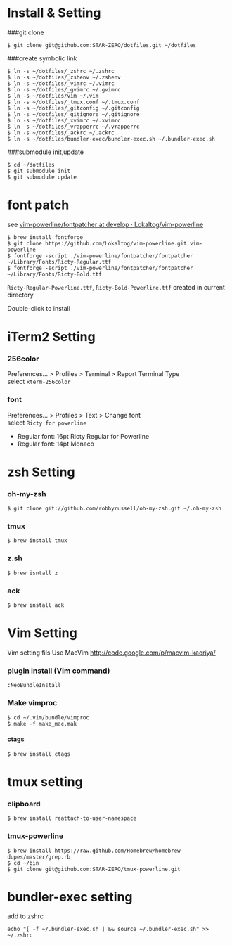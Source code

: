 # Install & Setting
###git clone

```
$ git clone git@github.com:STAR-ZERO/dotfiles.git ~/dotfiles
```

###create symbolic link

```
$ ln -s ~/dotfiles/_zshrc ~/.zshrc
$ ln -s ~/dotfiles/_zshenv ~/.zshenv
$ ln -s ~/dotfiles/_vimrc ~/.vimrc
$ ln -s ~/dotfiles/_gvimrc ~/.gvimrc
$ ln -s ~/dotfiles/vim ~/.vim
$ ln -s ~/dotfiles/_tmux.conf ~/.tmux.conf
$ ln -s ~/dotfiles/_gitconfig ~/.gitconfig
$ ln -s ~/dotfiles/_gitignore ~/.gitignore
$ ln -s ~/dotfiles/_xvimrc ~/.xvimrc
$ ln -s ~/dotfiles/_vrapperrc ~/.vrapperrc
$ ln -s ~/dotfiles/_ackrc ~/.ackrc
$ ln -s ~/dotfiles/bundler-exec/bundler-exec.sh ~/.bundler-exec.sh
```

###submodule init,update

```
$ cd ~/dotfiles
$ git submodule init
$ git submodule update
```

# font patch
see [vim-powerline/fontpatcher at develop · Lokaltog/vim-powerline](https://github.com/Lokaltog/vim-powerline/tree/develop/fontpatcher)

```
$ brew install fontforge
$ git clone https://github.com/Lokaltog/vim-powerline.git vim-powerline
$ fontforge -script ./vim-powerline/fontpatcher/fontpatcher ~/Library/Fonts/Ricty-Regular.ttf
$ fontforge -script ./vim-powerline/fontpatcher/fontpatcher ~/Library/Fonts/Ricty-Bold.ttf
```

`Ricty-Regular-Powerline.ttf`, `Ricty-Bold-Powerline.ttf` created in current directory

Double-click to install

# iTerm2 Setting
### 256color
Preferences… > Profiles > Terminal > Report Terminal Type  
select `xterm-256color`

### font
Preferences… > Profiles > Text > Change font  
select `Ricty for powerline`

- Regular font: 16pt Ricty Regular for Powerline
- Regular font: 14pt Monaco

# zsh Setting

### oh-my-zsh

```
$ git clone git://github.com/robbyrussell/oh-my-zsh.git ~/.oh-my-zsh
```

### tmux

```
$ brew install tmux
```

### z.sh

```
$ brew isntall z
```

### ack

```
$ brew install ack
```

# Vim Setting
Vim setting fils
Use MacVim http://code.google.com/p/macvim-kaoriya/

### plugin install (Vim command)

```
:NeoBundleInstall
```

### Make vimproc

```
$ cd ~/.vim/bundle/vimproc
$ make -f make_mac.mak
```

#### ctags

```
$ brew install ctags
```

# tmux setting
### clipboard

```
$ brew install reattach-to-user-namespace
```

### tmux-powerline

```
$ brew install https://raw.github.com/Homebrew/homebrew-dupes/master/grep.rb
$ cd ~/bin
$ git clone git@github.com:STAR-ZERO/tmux-powerline.git
```

# bundler-exec setting
add to zshrc

```
echo "[ -f ~/.bundler-exec.sh ] && source ~/.bundler-exec.sh" >> ~/.zshrc
```
